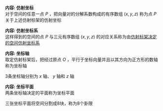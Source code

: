 **内容: 仿射坐标**  
对于空间的任意一点 $P$ ，把向量对的分解系数构成的有序数组 $(x,y,z)$ 称为点 $P$ 关于上述仿射标架的仿射坐标  
  
**内容: 仿射坐标系**  
这样得到的空间的点 $P$ 与三元有序数组 $(x,y,z)$ 的对应关系称为由<u>仿射标架决定的空间仿射坐标系</u>  
  
**内容: 坐标轴**  
取定仿射标架后，把经过原点 $O$ ，平行于坐标向量并且以其方向为正方形的数轴称为坐标轴  
  
3条坐标轴分别为 $x$ 轴、 $y$ 轴和 $z$ 轴  
  
**内容: 坐标平面**  
两条坐标轴决定的平面称为坐标平面  
  
三张坐标平面将空间分割成8块，称为8个卦限  
